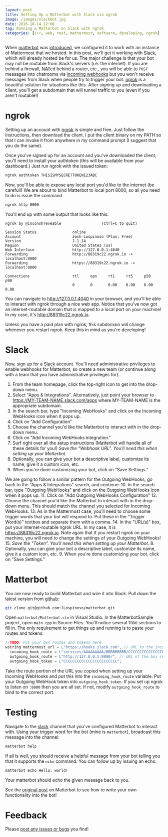 ```yaml
---
layout: post
title: Setting Up a Matterbot with Slack via ngrok
image: /images/slackbot.jpg
date: 2016-10-14 12:00
tag: Running a Matterbot on Slack with ngrok
categories: [c++, web, rest, mattermost, software, developing, ngrok]
---
```

[1]: https://github.com/JLospinoso/matterbot
[2]: https://api.slack.com/
[3]: https://ngrok.com/
[4]: https://jlospinoso.github.io/c++/web/rest/mattermost/software/developing/2016/06/14/matterbot.html
[5]: https://en.wikipedia.org/wiki/Network_address_translation
[6]: https://slack.com/
[7]: https://github.com/JLospinoso/matterbot/issues
[8]: https://api.slack.com/incoming-webhooks

When [matterbot][1] was [introduced][4], we configured it to work with an instance of
Mattermost that we hosted. In this post, we'll get it working with [Slack][6], which
will already hosted be for us. The major challenge is that your bot may not be routable
from Slack's servers (i.e. the internet). If you are behind a firewall, [NAT][5]ed behind
a router, etc., you will be able to `POST` messages into chatrooms via [incoming webhooks][8]
but you won't receive messages from Slack when people try to trigger your bot. [ngrok][3] is
a beautiful solution for situations like this. After signing up and downloading a client, you'll
get a subdomain that will tunnel traffic to you (even if you aren't routable!)

# ngrok
Setting up an account with [ngrok][3] is simple and free. Just follow the instructions, then download the client. I put the client binary on my PATH so that I can invoke it from anywhere in my command prompt (I suggest that you do the same).

Once you've signed up for an account and you've downloaded the client, you'll need to install your authtoken (this will be available from your dashboard.) Just run ngrok with the issued token:

```bash
ngrok authtoken THISISMYSECRETTOKEN123ABC
```

Now, you'll be able to expose any local port you'd like to the internet (be careful!) We are about to bind Matterbot to local port 8000, so all you need to do is issue the command

```bash
ngrok http 8000
```

You'll end up with some output that looks like this:

```
ngrok by @inconshreveable                  (Ctrl+C to quit)

Session Status                online
Account                       Josh Lospinoso (Plan: Free)
Version                       2.1.14
Region                        United States (us)
Web Interface                 http://127.0.0.1:4040
Forwarding                    http://88319c22.ngrok.io -> localhost:8000
Forwarding                    https://88319c22.ngrok.io -> localhost:8000

Connections                   ttl     opn     rt1     rt5     p50     p90
                              0       0       0.00    0.00    0.00    0.00
```

You can navigate to http://127.0.0.1:4040 in your browser, and you'll be able
to interact with ngrok through a nice web app. Notice that you've now got an internet-routable domain that is mapped to a local
port on your machine! In my case, it's http://88319c22.ngrok.io.

Unless you have a paid plan with ngrok, this subdomain will change whenever you
restart ngrok. Keep this in mind as you're developing!

# Slack

Now, sign up for a [Slack][6] account. You'll need administrative privileges to enable webhooks for Matterbot, so create a new team (or continue along with a team that you have administrative privileges for).

1. From the team homepage, click the top-right icon to get into the drop-down menu.
2. Select "Apps & Integrations". Alternatively, just point your browser to https://MY-TEAM-NAME.slack.com/apps where
MY-TEAM-NAME is the appropriate subdomain.
3. In the search bar, type "Incoming WebHooks" and click on the Incoming WebHooks icon when it pops up.
4. Click on "Add Configuration"
5. Choose the channel you'd like the Matterbot to interact with in the drop-down menu.
6. Click on "Add Incoming WebHooks integration."
7. Surf right over all the setup instructions (Matterbot will handle all of these details for you!) *Save the "Webhook URL". You'll need this when setting up your Matterbot.*
8. Optionally, you can give your bot a descriptive label, customize its name, give it a custom icon, etc.
9. When you're done customizing your bot, click on "Save Settings."

We are going to follow a similar pattern for the Outgoing WebHooks; go back to the "Apps & Integrations" search, and continue:
10. In the search bar, type "Outgoing WebHooks" and click on the Outgoing WebHooks icon when it pops up.
11. Click on "Add Outgoing WebHooks Configuration"
12. Choose the channel you'd like the Matterbot to interact with in the drop-down menu. This should match the channel you selected for Incoming WebHooks.
13. As in the Mattermost case, you'll need to choose some trigger words that your bot will respond to. Put these in the "Trigger Word(s)" textbox and separate them with a comma.
14. In the "URL(s)" box, put your internet-routable ngrok URL. In my case, it is https://88319c22.ngrok.io. Note again that if you restart ngrok on your machine, you will need to change the settings of your Outgoing WebHooks!
15. *Save the "Token". You'll need this when setting up your Matterbot.*
8. Optionally, you can give your bot a descriptive label, customize its name, give it a custom icon, etc.
9. When you're done customizing your bot, click on "Save Settings."

# Matterbot

You are now ready to build Matterbot and wire it into Slack. Pull down the latest version from [github][1]:

```bash
git clone git@github.com:JLospinoso/matterbot.git
```

Open `matterbot/Matterbot.sln` in Visual Studio. In the MatterbotSample project,
open `main.cpp` in Source Files. You'll notice several `TODO` sections to fill in.
The only requirement to get things up and running is to paste your routes and tokens:

```cpp
//TODO: Put your own routes and tokens here
wstring mattermost_url = L"https://hooks.slack.com", // URL to the incoming webhook for Mattermost/Slack
  incoming_hook_route = L"services/AAAAAAAAA/BBBBBBBBB/CCCCCCCCCCCCCCCCCCCCCCCC", // Route
  outgoing_hook_route = L"http://127.0.0.1:8000/", // URL of the box running matterbot
  outgoing_hook_token = L"CCCCCCCCCCCCCCCCCCCCCCCC";
```

Take the route portion of the URL you copied when setting up your Incoming WebHooks and put this into
the `incoming_hook_route` variable. Put your Outgoing WebHook token into `outgoing_hook_token`. If you set up ngrok to listen on `:8000` then you are all set. If not, modify `outgoing_hook_route`
to bind to the correct port.

# Testing
Navigate to the [slack][6] channel that you've configured Matterbot to interact with. Using your trigger word
for the bot (mine is `matterbot`), broadcast this message into the channel:

```bash
matterbot help
```

If all is well, you should receive a helpful message from your bot telling you that it supports the
`echo` command. You can follow up by issuing an echo:

```bash
matterbot echo Hello, world!
```

Your matterbot should echo the given message back to you.

See the [original post][5] on Matterbot to see how to write your own functionality into the bot!

Feedback
==
Please [post any issues or bugs][7] you find!
